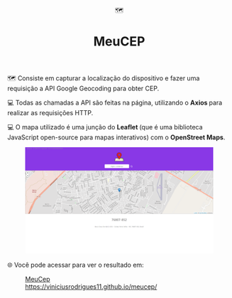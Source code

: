 <header><div class="page-header-icon undefined"><span class="icon">🗺️</span></div><h1 class="page-title">MeuCEP</h1></header><div class="page-body"><p id="8069247b-6873-4d12-8b9b-ef12e8692208" class="">🗺️ Consiste em capturar a localização do dispositivo e fazer uma requisição a API Google Geocoding para obter CEP.</p><p id="086fe607-4f37-45c7-b941-91895c54bd88" class="">
</p><p id="c08cc07d-e74a-4755-9cf2-141afbd99431" class="">
</p><p id="704a5f35-82f7-4b76-a753-3b799f49136a" class="">💻 Todas as chamadas a API são feitas na página, utilizando o <strong>Axios </strong>para realizar as requisições HTTP.</p><p id="78b74658-ffcd-473b-ae88-a1d676e653fb" class="">💻 O mapa utilizado é uma junção do <strong>Leaflet </strong>(que é uma biblioteca JavaScript open-source para mapas interativos) com o <strong>OpenStreet Maps</strong>.</p><p id="bcf52b99-670e-491b-a417-955b15c59830" class="">
</p><figure id="1b18b603-795a-4903-ad45-6b8628649469" class="image"><a href="readme/Untitled.png"><img style="width:624px" src="readme/Untitled.png"/></a></figure><p id="f8cea872-1dc0-40f2-985a-03b9d8e21f3b" class="">🌐 Você pode acessar para ver o resultado em:</p><figure id="1471587f-0b76-48ce-b679-6c5c1fd4290a"><a href="https://viniciusrodrigues11.github.io/meucep/" class="bookmark source"><div class="bookmark-info"><div class="bookmark-text"><div class="bookmark-title">MeuCep</div></div><div class="bookmark-href">https://viniciusrodrigues11.github.io/meucep/</div></div></a></figure><p id="d5b7d624-a5da-4b1b-984d-84d32cd34ebd" class="">
</p></div></article></body>
